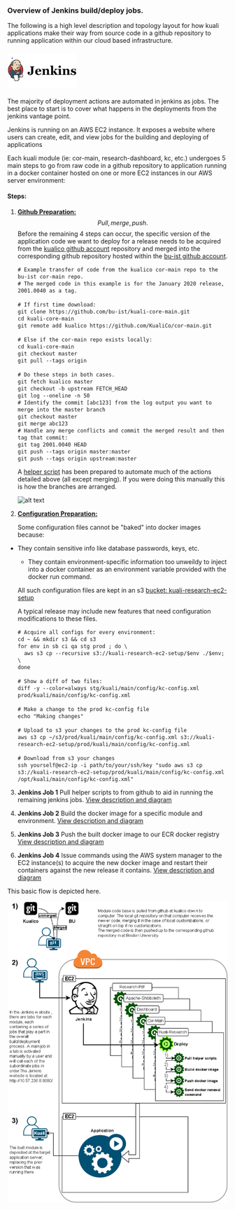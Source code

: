 ### Overview of Jenkins build/deploy jobs.

The following is a high level description and topology layout for how kuali applications make their way from source code in a github repository to running application within our cloud based infrastructure.

#### <img src="images\jenkins1-halfsize.png" alt="jenkins1"/>

The majority of deployment actions are automated in jenkins as jobs. The best place to start is to cover what happens in the deployments from the jenkins vantage point.

Jenkins is running on an AWS EC2 instance. It exposes a website where users can create, edit, and view jobs for the building and deploying of applications

Each kuali module (ie: cor-main, research-dashboard, kc, etc.) undergoes 5 main steps to go from raw code in a github repository to application running in a docker container hosted on one or more EC2 instances in our AWS server environment:

#### Steps:

1. <u>**Github Preparation:**</u>
   $$
   Pull, merge, push.
   $$
   Before the remaining 4 steps can occur, the specific version of the application code we want to deploy for a release needs to be acquired from the [kualico github account](https://github.com/kualico/) repository and merged into the corresponding github repository hosted within the [bu-ist github account](https://github.com/bu-ist?q=&type=&language=).

   ```
   # Example transfer of code from the kualico cor-main repo to the bu-ist cor-main repo.
   # The merged code in this example is for the January 2020 release, 2001.0040 as a tag.
   
   # If first time download:
   git clone https://github.com/bu-ist/kuali-core-main.git
   cd kuali-core-main
   git remote add kualico https://github.com/KualiCo/cor-main.git
   
   # Else if the cor-main repo exists locally:
   cd kuali-core-main
   git checkout master
   git pull --tags origin 
   
   # Do these steps in both cases.
   git fetch kualico master
   git checkout -b upstream FETCH_HEAD
   git log --oneline -n 50
   # Identify the commit [abc123] from the log output you want to merge into the master branch
   git checkout master
   git merge abc123
   # Handle any merge conflicts and commit the merged result and then tag that commit:
   git tag 2001.0040 HEAD
   git push --tags origin master:master
   git push --tags origin upstream:master
   ```

   

   A [helper script](ReleasePrepHelperScript.md) has been prepared to automate much of the actions detailed above (all except merging). 
   If you were doing this manually this is how the branches are arranged.

   ![alt text](https://github.com/bu-ist/kuali-deployment-overview/blob/master/images/GitRepos.jpg "Git Repos and Branches")
   
      
   
2. **<u>Configuration Preparation:</u>**
   
   Some configuration files cannot be "baked" into docker images because:
   
- They contain sensitive info like database passwords, keys, etc.
   - They contain environment-specific information too unweildy to inject into a docker container as an environment variable provided with the docker run command.
   
   All such configuration files are kept in an s3 [bucket: kuali-research-ec2-setup](https://s3.console.aws.amazon.com/s3/buckets/kuali-research-ec2-setup/?region=us-east-1)
   
   A typical release may include new features that need configuration modifications to these files.
   
   ```
   # Acquire all configs for every environment:
   cd ~ && mkdir s3 && cd s3
   for env in sb ci qa stg prod ; do \
     aws s3 cp --recursive s3://kuali-research-ec2-setup/$env ./$env; \
   done
   
   # Show a diff of two files:
   diff -y --color=always stg/kuali/main/config/kc-config.xml prod/kuali/main/config/kc-config.xml
   
   # Make a change to the prod kc-config file
   echo "Making changes"
   
   # Upload to s3 your changes to the prod kc-config file
   aws s3 cp ~/s3/prod/kuali/main/config/kc-config.xml s3://kuali-research-ec2-setup/prod/kuali/main/config/kc-config.xml
   
   # Download from s3 your changes
   ssh yourself@ec2-ip -i path/to/your/ssh/key "sudo aws s3 cp s3://kuali-research-ec2-setup/prod/kuali/main/config/kc-config.xml /opt/kuali/main/config/kc-config.xml"
   ```
   
   
   
3. **Jenkins Job 1**
   Pull helper scripts to from github to aid in running the remaining jenkins jobs.
   [View description and diagram](Jenkins1.md) 
       

4. **Jenkins Job 2**
   Build the docker image for a specific module and environment.
   [View description and diagram](Jenkins2.md)
       

5. **Jenkins Job 3**
   Push the built docker image to our ECR docker registry
   [View description and diagram](Jenkins3.md)
       

6. **Jenkins Job 4**
   Issue commands using the AWS system manager to the EC2 instance(s) to acquire the new docker image and restart their containers against the new release it contains.
   [View description and diagram](Jenkins4.md)




This basic flow is depicted here.

<img src="images\deployment1.png" alt="deployment1"/>


